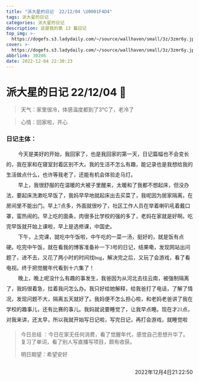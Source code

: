 ```yaml
---
title: "派大星的日记  22/12/04 \U0001F4D4"
tags: 派大星的日记
categories: 派大星的日记
description: 这是我的第 13 篇日记
top_img: >-
  https://dogefs.s3.ladydaily.com/~/source/wallhaven/small/3z/3zmr6y.jpg?w=400&h=200&fmt=webp
cover: >-
  https://dogefs.s3.ladydaily.com/~/source/wallhaven/small/3z/3zmr6y.jpg?w=400&h=200&fmt=webp
abbrlink: 30286
date: 2022-12-04 22:30:23
---
```


# 派大星的日记 22/12/04 📔

> 天气：家里很冷，体感温度都到了3℃了，老冷了

> 心情：回家啦，开心

<style>
.main {
    padding: 0;
	text-indent: 2rem;
}
.main {
	margin: 0 0 !important;
	line-height: 2em;
    font-family: '微软雅黑';
	list-style-type: none !important;
}
    .img_text {
        text-align: center;
        margin: 0 !important;
        font-size: 12px;
    }
    .text_color {
        background-color: yellow;
    }
</style>


### 日记主体：

<p class="main">今天是美好的开始，我回家了，也是我回家的第一天，日记篇幅也不会变长的，我在家和在寝室封着区别不大。我的生活不怎么有趣，能记录也是我想给我的生活做点什么，也许等我老了，还能有机会体验走马灯。</p>

<p class="main">早上，我很舒服的在温暖的大被子里醒来，太暖和了我都不想起床，但没办法，要起床洗漱吃早饭了，我妈早早地就起床出去买菜了，我呢因为居家隔离，在房间里不能出门。早上7点多，外面就很吵了，社区工作人员在举着喇叭吼着戴口罩，蛮热闹的。早上吃的面条，肉很多比学校的强的多了，老妈在家就是好啊。吃完早饭就开始上课啦，早上是选修课，中国史。</p>

<p class="main">下午，上完课，就吃中午饭啦，中午吃的一菜一汤，挺好的，就是饭有点硬。吃完中午饭，就在看我的博客准备补一下3号的日记，结果嘞，发现网站出问题了，进不去，又花了两小时的时间找bug，解决完之后，又玩了会游戏，看了看电视。终于把觉醒年代看到十六集了！</p>

<p class="main">晚上，晚上呢没什么有趣的事发生，我爸因为从河北去往云南，被强制隔离了，我妈很着急，拉着我问怎么办。我只好给她解释，给我爸打了电话，了解了情况，发现问题不大，隔离五天就好了。我妈便不怎么担心啦，和老妈老爸讲了我在学校的趣事儿，还有比赛的事儿。我妈就说要睡觉了，让我早点睡。现在才21点，对我来讲，还太早，所以我就开始写日记啦，写完日记，再打会游戏，就睡觉啦</p>



> 今日总结 ：今日在家无任何消费，看了觉醒年代，感觉自己思想升华了。复习了单词，看了别人写直播写项目，颇有收获。
>
> 明日期望：希望安好

<p style="float: right">2022年12月4日21:22:50</p><br>

